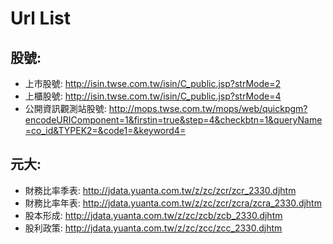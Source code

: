 # Url List

股號:
----
* 上市股號: http://isin.twse.com.tw/isin/C_public.jsp?strMode=2 
* 上櫃股號: http://isin.twse.com.tw/isin/C_public.jsp?strMode=4
* 公開資訊觀測站股號: http://mops.twse.com.tw/mops/web/quickpgm?encodeURIComponent=1&firstin=true&step=4&checkbtn=1&queryName=co_id&TYPEK2=&code1=&keyword4=

元大:
----
* 財務比率季表: http://jdata.yuanta.com.tw/z/zc/zcr/zcr_2330.djhtm
* 財務比率年表: http://jdata.yuanta.com.tw/z/zc/zcr/zcra/zcra_2330.djhtm
* 股本形成: http://jdata.yuanta.com.tw/z/zc/zcb/zcb_2330.djhtm
* 股利政策: http://jdata.yuanta.com.tw/z/zc/zcc/zcc_2330.djhtm
